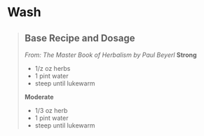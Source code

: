 # Wash

> ## Base Recipe and Dosage
> _From: The Master Book of Herbalism by Paul Beyerl_
> **Strong**
> - 1/z oz herbs
> - 1 pint water
> - steep until lukewarm
>
> **Moderate**
> - 1/3 oz herb
> - 1 pint water
> - steep until lukewarm



